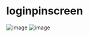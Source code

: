 # loginpinscreen

![image](https://user-images.githubusercontent.com/54672146/196376049-43fe9d03-086e-4237-b6ee-c1b32984bf7e.png)
![image](https://user-images.githubusercontent.com/54672146/196375951-eb1b20d8-5b99-45b6-921f-9847f1efe1f0.png)
